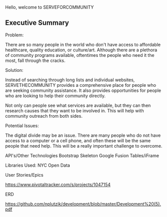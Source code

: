 Hello, welcome to SERVEFORCOMMUNITY

Executive Summary
----------------------------------------------------------------------------------------------------------------------


Problem:

There are so many people in the world who don't have access to affordable healthcare, quality education, or culture/art. Although there are a plethora of community programs available, oftentimes the people who need it the most, fall through the cracks. 


Solution:

Instead of searching through long lists and individual websites, SERVETHECOMMUNITY provides a comprehensive place for people who are seeking community assistance. It also provides opportunities for people who are looking to help their community directly.

Not only can people see what services are available, but they can then research causes that they want to be involved in. This will help with community outreach from both sides.


Potential Issues:

The digital divide may be an issue. There are many people who do not have access to a computer or a cell phone, and often these will be the same people that need help. This will be a really important challenge to overcome.


API's/Other Technologies
Bootstrap
Skeleton
Google Fusion Tables/iFrame


Libraries Used:
NYC Open Data


User Stories/Epics

https://www.pivotaltracker.com/s/projects/1047154


ERD

https://github.com/nplutzik/development/blob/master/Development%20(5).pdf
